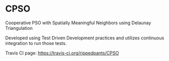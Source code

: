 # CPSO
Cooperative PSO with Spatially Meaningful Neighbors using Delaunay Triangulation


Developed using Test Driven Development practices and utilizes continuous integration to run those tests.

Travis CI page: https://travis-ci.org/rippedpants/CPSO
